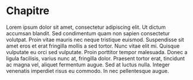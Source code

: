 # Chapitre

Lorem ipsum dolor sit amet, consectetur adipiscing elit. Ut dictum accumsan blandit. Sed condimentum quam non sapien consectetur volutpat. Proin vitae mauris nec neque tristique euismod. Suspendisse sit amet eros et erat fringilla mollis a sed tortor. Nunc vitae elit mi. Quisque vulputate eu orci sed vulputate. Proin porttitor tempor malesuada. Donec a ligula facilisis, varius nunc at, fringilla dolor. Praesent tortor erat, tincidunt ac magna vel, aliquet fermentum augue. Sed at luctus nulla. Integer venenatis imperdiet risus eu commodo. In nec pellentesque augue.
